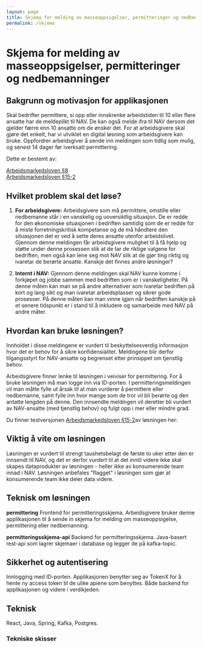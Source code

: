 ```yaml
---
layout: page
title: Skjema for melding av masseoppsigelser, permitteringer og nedbemanninger
permalink: /skjema
---
```

# Skjema for melding av masseoppsigelser, permitteringer og nedbemanninger

## Bakgrunn og motivasjon for applikasjonen
Skal bedrifter permittere, si opp eller innskrenke arbeidstiden til 10 eller flere ansatte har de meldeplikt til NAV. De kan også melde ifra til NAV dersom det gjelder færre enn 10 ansatte om de ønsker det. For at arbeidsgivere skal gjøre det enkelt, har vi utviklet en digital løsning som arbeidsgivere kan bruke. Oppfordrer arbeidsgiver å sende inn meldingen som tidlig som mulig, og senest 14 dager før iverksatt permittering.



Dette er bestemt av:

<a href="https://lovdata.no/dokument/NL/lov/2004-12-10-76/KAPITTEL_3#%C2%A78">Arbeidsmarkedsloven §8</a> <br>
<a href="https://lovdata.no/dokument/NL/lov/2005-06-17-62/KAPITTEL_17#%C2%A715-2">Arbeidsmarkedsloven §15-2</a>


## Hvilket problem skal det løse?

1. **For arbeidsgivere:** Arbeidsgivere som må permittere, omstille eller nedbemanne står i en vanskelig og uoversiktlig situasjon. De er redde for den økonomiske situasjonen i bedriften samtidig som de er redde for å miste forretningskritisk kompetanse og de må håndtere den situasjonen det er ved å sette deres ansatte utenfor arbeidslivet. Gjennom denne meldingen får arbeidsgivere mulighet til å få hjelp og støtte under denne prosessen slik at de tar de riktige valgene for bedriften, men også kan lene seg mot NAV slik at de gjør ting riktig og ivaretar de berørte ansatte. Kanskje det finnes andre løsninger?

2. **Internt i NAV:** Gjennom denne meldingen skal NAV kunne komme i forkjøpet og jobbe sammen med bedriften som er i vanskeligheter. På denne måten kan man se på andre alternativer som ivaretar bedriften på kort og lang sikt og man ivaretar arbeidsplasser og sikrer gode prosesser. På denne måten kan man vinne igjen når bedriften kanskje på et senere tidspunkt er i stand til å inkludere og samarbeide med NAV på andre måter.

## Hvordan kan bruke løsningen?
Innholdet i disse meldingene er vurdert til beskyttelsesverdig informasjon hvor det er behov for å sikre konfidensialitet. Meldingene blir derfor tilgangsstyrt for NAV-ansatte og begrenset etter prinsippet om tjenstlig behov.

Arbeidsgivere finner lenke til løsningen i veiviser for permittering. For å bruke løsningen må man logge inn via ID-porten. I permitteringsmeldingen vil man måtte fylle ut årsak til at man vurderer å permittere eller nedbemanne, samt fylle inn hvor mange som de tror vil bli berørte og den antatte lengden på denne. Den innsendte meldingen vil deretter bli vurdert av NAV-ansatte (med tjenstlig behov) og fulgt opp i mer eller mindre grad.

Du finner testversjonen <a href="https://permitteringsskjema.labs.nais.io/permittering/">Arbeidsmarkedsloven §15-2</a>av løsningen her:


## Viktig å vite om løsningen
Løsningen er vurdert til strengt taushetsbelagt de første to uker etter den er innsendt til NAV, og det er derfor vurdert til at det inntil videre ikke skal skapes dataprodukter av løsningen - heller ikke av konsumerende team innad i NAV. Løsningen anbefales "flagget" i løsningen som gjør at konsumerende team ikke deler data videre.

## Teknisk om løsningen

**permittering**
Frontend for permitteringsskjema. Arbeidsgivere bruker denne applikasjonen til å sende in skjema for melding om masseoppsigelse, permittering eller nedbemanning.

**permitteringsskjema-api**
Backend for permitteringsskjema. Java-basert rest-api som lagrer skjemaer i database og legger de på kafka-topic.

## Sikkerhet og autentisering
Innlogging med ID-porten. Applikasjonen benytter seg av TokenX for å hente ny access token til de ulike apiene som benyttes. Både backend for applikasjonen og videre i verdikjeden.
## Teknisk
React, Java, Spring, Kafka, Postgres. 

### Tekniske skisser
